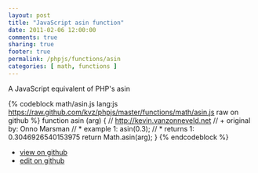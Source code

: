 ```yaml
---
layout: post
title: "JavaScript asin function"
date: 2011-02-06 12:00:00
comments: true
sharing: true
footer: true
permalink: /phpjs/functions/asin
categories: [ math, functions ]
---
```

A JavaScript equivalent of PHP's asin
<!-- more -->
{% codeblock math/asin.js lang:js https://raw.github.com/kvz/phpjs/master/functions/math/asin.js raw on github %}
function asin (arg) {
    // http://kevin.vanzonneveld.net
    // +   original by: Onno Marsman
    // *     example 1: asin(0.3);
    // *     returns 1: 0.3046926540153975
    return Math.asin(arg);
}
{% endcodeblock %}
<ul>
 <li><a href="https://github.com/kvz/phpjs/blob/master/functions/math/asin.js">view on github</a></li>
 <li><a href="https://github.com/kvz/phpjs/edit/master/functions/math/asin.js">edit on github</a></li>
</ul>
